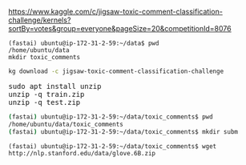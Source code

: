 https://www.kaggle.com/c/jigsaw-toxic-comment-classification-challenge/kernels?sortBy=votes&group=everyone&pageSize=20&competitionId=8076

```
(fastai) ubuntu@ip-172-31-2-59:~/data$ pwd
/home/ubuntu/data
mkdir toxic_comments
```

```bash
kg download -c jigsaw-toxic-comment-classification-challenge
```

<kbd> sudo apt install unzip </kbd>  
<kbd> unzip -q train.zip </kbd>  
<kbd> unzip -q test.zip </kbd> 

```bash
(fastai) ubuntu@ip-172-31-2-59:~/data/toxic_comments$ pwd
/home/ubuntu/data/toxic_comments
(fastai) ubuntu@ip-172-31-2-59:~/data/toxic_comments$ mkdir subm
```
```
(fastai) ubuntu@ip-172-31-2-59:~/data/toxic_comments$ wget http://nlp.stanford.edu/data/glove.6B.zip
```


